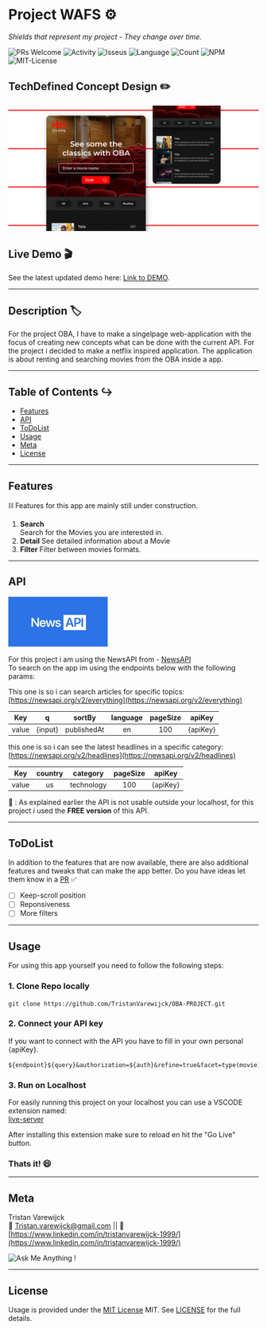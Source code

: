 # Project WAFS :gear:

_Shields that represent my project - They change over time._

![PRs Welcome](https://img.shields.io/badge/PRs-welcome-brightgreen.svg?style=flat-square) ![Activity](https://img.shields.io/github/last-commit/TristanVarewijck/TechDefined) ![Isseus](https://img.shields.io/github/issues/TristanVarewijck/TechDefined) ![Language](https://img.shields.io/github/languages/top/TristanVarewijck/TechDefined) ![Count](https://img.shields.io/github/languages/count/TristanVarewijck/TechDefined?color=#a55eea) ![NPM](https://img.shields.io/npm/v/npm) ![MIT-License](https://img.shields.io/apm/l/vim-mode)

## TechDefined Concept Design :pencil2:

![TechDefined-concept-design](https://github.com/TristanVarewijck/OBA-PROJECT/blob/main/assets/images/concept-display.png)

## Live Demo :clapper:

See the latest updated demo here:
[Link to DEMO](https://tristanvarewijck.github.io/TechDefined/).

---

## Description :label:

For the project OBA, I have to make a singelpage web-application with the focus of creating new concepts what can be done with the current API. For the project i decided to make a netflix inspired application. The application is about renting and searching movies from the OBA inside a app.

---

## Table of Contents :arrow_right_hook:

- [Features](#features)
- [API](#api)
- [ToDoList](#todolist)
- [Usage](#Usage)
- [Meta](#meta)
- [License](#license)

---

## Features

:chains: Features for this app are mainly still under construction.

1. **Search** <br>
   Search for the Movies you are interested in.
2. **Detail**
   See detailed information about a Movie
3. **Filter**
   Filter between movies formats.

---

## API

<img src="https://github.com/TristanVarewijck/TechDefined/blob/main/assets/images/newApi-LOGO.jpeg" alt="newsapi-logo" width="200px"/>

For this project i am using the NewsAPI from - [NewsAPI](https://newsapi.org/) <br>
To search on the app im using the endpoints below with the following params:

This one is so i can search articles for specific topics:
[https://newsapi.org/v2/everything](https://newsapi.org/v2/everything)

|  Key  |    q    |   sortBy    | language | pageSize |  apiKey  |
| :---: | :-----: | :---------: | :------: | :------: | :------: |
| value | {input} | publishedAt |    en    |   100    | {apiKey} |

this one is so i can see the latest headlines in a specific category:
[https://newsapi.org/v2/headlines](https://newsapi.org/v2/headlines)

|  Key  | country |  category  | pageSize |  apiKey  |
| :---: | :-----: | :--------: | :------: | :------: |
| value |   us    | technology |   100    | {apiKey} |

:rotating_light: : As explained earlier the API is not usable outside your localhost, for this project i used the **FREE version** of this API.

---

## ToDoList

In addition to the features that are now available, there are also additional features and tweaks that can make the app better. Do you have ideas let them know in a [PR](https://github.com/TristanVarewijck/OBA-PROJECT/pulls) :white_check_mark:

- [ ] Keep-scroll position
- [ ] Reponsiveness
- [ ] More filters

---

## Usage

For using this app yourself you need to follow the following steps:

### 1. Clone Repo locally

```
git clone https://github.com/TristanVarewijck/OBA-PROJECT.git
```

### 2. Connect your API key

If you want to connect with the API you have to fill in your own personal {apiKey}.

```
${endpoint}${query}&authorization=${auth}&refine=true&facet=type(movie)&output=json}
```

### 3. Run on Localhost

For easily running this project on your localhost you can use a VSCODE extension named: <br>
[live-server](https://marketplace.visualstudio.com/items?itemName=ritwickdey.LiveServer)

After installing this extension make sure to reload en hit the "Go Live" button.

### Thats it! :smile:

---

## Meta

Tristan Varewijck <br>
:email: [Tristan.varewijck@gmail.com](Tristan.varewijck@gmail.com) ||
:large_blue_diamond: [https://www.linkedin.com/in/tristanvarewijck-1999/](https://www.linkedin.com/in/tristanvarewijck-1999/)

![Ask Me Anything !](https://img.shields.io/badge/Ask%20me-anything-1abc9c.svg)

---

## License

Usage is provided under the [MIT License](https://github.com/git/git-scm.com/blob/master/MIT-LICENSE.txt) MIT. See [LICENSE](https://github.com/TristanVarewijck/TechDefined/blob/master/LICENSE) for the full details.
